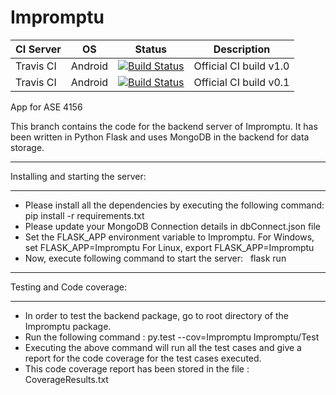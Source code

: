 # Impromptu

| CI Server | OS      | Status | Description |
| --------- | ------- | ------ | ----------- |
| Travis CI   | Android   | [![Build Status](https://travis-ci.org/tfmunat/Impromptu.svg?branch=master)](https://travis-ci.org/tfmunat/Impromptu) | Official CI build v1.0 |
| Travis CI | Android   | [![Build Status](https://travis-ci.com/tfmunat/Impromptu.svg?token=RAHeoyGh3tm2ZseyagpW&branch=master)](https://travis-ci.com/tfmunat/Impromptu) | Official CI build v0.1 |

App for ASE 4156

This branch contains the code for the backend server of Impromptu. It has been written in Python Flask and uses MongoDB in the backend for data storage.

************************************
Installing and starting the server:
************************************
- Please install all the dependencies by executing the following command:
    pip install -r requirements.txt
- Please update your MongoDB Connection details in dbConnect.json file
- Set the FLASK_APP environment variable to Impromptu. 
  For Windows,
    set FLASK_APP=Impromptu
  For Linux,
    export FLASK_APP=Impromptu
- Now, execute following command to start the server:
   flask run

***************************
Testing and Code coverage:
***************************
- In order to test the backend package, go to root directory of the Impromptu package.
- Run the following command :
    py.test --cov=Impromptu Impromptu/Test
- Executing the above command will run all the test cases and give a report for the code coverage for the test cases executed.
- This code coverage report has been stored in the file : CoverageResults.txt
